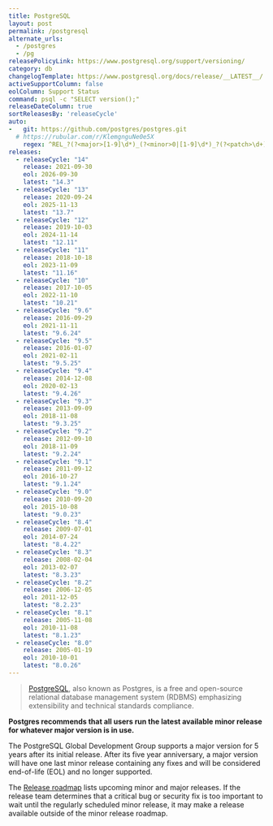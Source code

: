 ```yaml
---
title: PostgreSQL
layout: post
permalink: /postgresql
alternate_urls:
  - /postgres
  - /pg
releasePolicyLink: https://www.postgresql.org/support/versioning/
category: db
changelogTemplate: https://www.postgresql.org/docs/release/__LATEST__/
activeSupportColumn: false
eolColumn: Support Status
command: psql -c "SELECT version();"
releaseDateColumn: true
sortReleasesBy: 'releaseCycle'
auto:
-   git: https://github.com/postgres/postgres.git
  # https://rubular.com/r/KlemgnguNe0e5X
    regex: ^REL_?(?<major>[1-9]\d*)_(?<minor>0|[1-9]\d*)_?(?<patch>\d+)?$
releases:
  - releaseCycle: "14"
    release: 2021-09-30
    eol: 2026-09-30
    latest: "14.3"
  - releaseCycle: "13"
    release: 2020-09-24
    eol: 2025-11-13
    latest: "13.7"
  - releaseCycle: "12"
    release: 2019-10-03
    eol: 2024-11-14
    latest: "12.11"
  - releaseCycle: "11"
    release: 2018-10-18
    eol: 2023-11-09
    latest: "11.16"
  - releaseCycle: "10"
    release: 2017-10-05
    eol: 2022-11-10
    latest: "10.21"
  - releaseCycle: "9.6"
    release: 2016-09-29
    eol: 2021-11-11
    latest: "9.6.24"
  - releaseCycle: "9.5"
    release: 2016-01-07
    eol: 2021-02-11
    latest: "9.5.25"
  - releaseCycle: "9.4"
    release: 2014-12-08
    eol: 2020-02-13
    latest: "9.4.26"
  - releaseCycle: "9.3"
    release: 2013-09-09
    eol: 2018-11-08
    latest: "9.3.25"
  - releaseCycle: "9.2"
    release: 2012-09-10
    eol: 2018-11-09
    latest: "9.2.24"
  - releaseCycle: "9.1"
    release: 2011-09-12
    eol: 2016-10-27
    latest: "9.1.24"
  - releaseCycle: "9.0"
    release: 2010-09-20
    eol: 2015-10-08
    latest: "9.0.23"
  - releaseCycle: "8.4"
    release: 2009-07-01
    eol: 2014-07-24
    latest: "8.4.22"
  - releaseCycle: "8.3"
    release: 2008-02-04
    eol: 2013-02-07
    latest: "8.3.23"
  - releaseCycle: "8.2"
    release: 2006-12-05
    eol: 2011-12-05
    latest: "8.2.23"
  - releaseCycle: "8.1"
    release: 2005-11-08
    eol: 2010-11-08
    latest: "8.1.23"
  - releaseCycle: "8.0"
    release: 2005-01-19
    eol: 2010-10-01
    latest: "8.0.26"
---
```


> [PostgreSQL](https://www.postgresql.org/), also known as Postgres, is a free and open-source relational database management system (RDBMS) emphasizing extensibility and technical standards compliance.

**Postgres recommends that all users run the latest available minor release for whatever major version is in use.**

The PostgreSQL Global Development Group supports a major version for 5 years after its initial release. After its five year anniversary, a major version will have one last minor release containing any fixes and will be considered end-of-life (EOL) and no longer supported.

The [Release roadmap](https://www.postgresql.org/developer/roadmap/) lists upcoming minor and major releases. If the release team determines that a critical bug or security fix is too important to wait until the regularly scheduled minor release, it may make a release available outside of the minor release roadmap.
